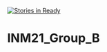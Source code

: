 [![Stories in Ready](https://badge.waffle.io/lucakuendig/INM21_Group_B.png?label=ready&title=Ready)](https://waffle.io/lucakuendig/INM21_Group_B)
# INM21_Group_B
